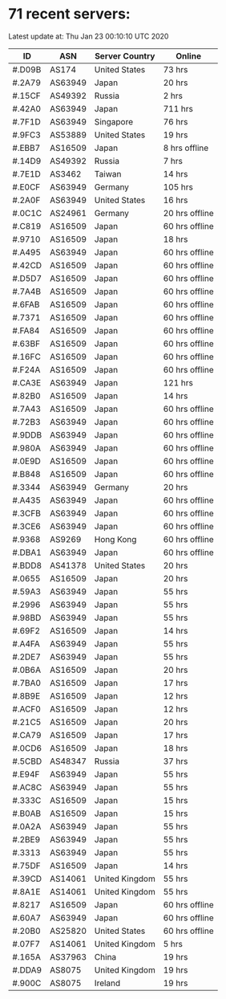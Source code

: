 # 71 recent servers:

Latest update at: Thu Jan 23 00:10:10 UTC 2020

| ID | ASN | Server Country | Online |
| -- | --- | -------------- | ------ |
| #.D09B | AS174 | United States | 73 hrs |
| #.2A79 | AS63949 | Japan | 20 hrs |
| #.15CF | AS49392 | Russia | 2 hrs |
| #.42A0 | AS63949 | Japan | 711 hrs |
| #.7F1D | AS63949 | Singapore | 76 hrs |
| #.9FC3 | AS53889 | United States | 19 hrs |
| #.EBB7 | AS16509 | Japan | 8 hrs offline |
| #.14D9 | AS49392 | Russia | 7 hrs |
| #.7E1D | AS3462 | Taiwan | 14 hrs |
| #.E0CF | AS63949 | Germany | 105 hrs |
| #.2A0F | AS63949 | United States | 16 hrs |
| #.0C1C | AS24961 | Germany | 20 hrs offline |
| #.C819 | AS16509 | Japan | 60 hrs offline |
| #.9710 | AS16509 | Japan | 18 hrs |
| #.A495 | AS63949 | Japan | 60 hrs offline |
| #.42CD | AS16509 | Japan | 60 hrs offline |
| #.D5D7 | AS16509 | Japan | 60 hrs offline |
| #.7A4B | AS16509 | Japan | 60 hrs offline |
| #.6FAB | AS16509 | Japan | 60 hrs offline |
| #.7371 | AS16509 | Japan | 60 hrs offline |
| #.FA84 | AS16509 | Japan | 60 hrs offline |
| #.63BF | AS16509 | Japan | 60 hrs offline |
| #.16FC | AS16509 | Japan | 60 hrs offline |
| #.F24A | AS16509 | Japan | 60 hrs offline |
| #.CA3E | AS63949 | Japan | 121 hrs |
| #.82B0 | AS16509 | Japan | 14 hrs |
| #.7A43 | AS16509 | Japan | 60 hrs offline |
| #.72B3 | AS63949 | Japan | 60 hrs offline |
| #.9DDB | AS63949 | Japan | 60 hrs offline |
| #.980A | AS63949 | Japan | 60 hrs offline |
| #.0E9D | AS16509 | Japan | 60 hrs offline |
| #.B848 | AS16509 | Japan | 60 hrs offline |
| #.3344 | AS63949 | Germany | 20 hrs |
| #.A435 | AS63949 | Japan | 60 hrs offline |
| #.3CFB | AS63949 | Japan | 60 hrs offline |
| #.3CE6 | AS63949 | Japan | 60 hrs offline |
| #.9368 | AS9269 | Hong Kong | 60 hrs offline |
| #.DBA1 | AS63949 | Japan | 60 hrs offline |
| #.BDD8 | AS41378 | United States | 20 hrs |
| #.0655 | AS16509 | Japan | 20 hrs |
| #.59A3 | AS63949 | Japan | 55 hrs |
| #.2996 | AS63949 | Japan | 55 hrs |
| #.98BD | AS63949 | Japan | 55 hrs |
| #.69F2 | AS16509 | Japan | 14 hrs |
| #.A4FA | AS63949 | Japan | 55 hrs |
| #.2DE7 | AS63949 | Japan | 55 hrs |
| #.0B6A | AS16509 | Japan | 20 hrs |
| #.7BA0 | AS16509 | Japan | 17 hrs |
| #.8B9E | AS16509 | Japan | 12 hrs |
| #.ACF0 | AS16509 | Japan | 12 hrs |
| #.21C5 | AS16509 | Japan | 20 hrs |
| #.CA79 | AS16509 | Japan | 17 hrs |
| #.0CD6 | AS16509 | Japan | 18 hrs |
| #.5CBD | AS48347 | Russia | 37 hrs |
| #.E94F | AS63949 | Japan | 55 hrs |
| #.AC8C | AS63949 | Japan | 55 hrs |
| #.333C | AS16509 | Japan | 15 hrs |
| #.B0AB | AS16509 | Japan | 15 hrs |
| #.0A2A | AS63949 | Japan | 55 hrs |
| #.2BE9 | AS63949 | Japan | 55 hrs |
| #.3313 | AS63949 | Japan | 55 hrs |
| #.75DF | AS16509 | Japan | 14 hrs |
| #.39CD | AS14061 | United Kingdom | 55 hrs |
| #.8A1E | AS14061 | United Kingdom | 55 hrs |
| #.8217 | AS16509 | Japan | 60 hrs offline |
| #.60A7 | AS63949 | Japan | 60 hrs offline |
| #.20B0 | AS25820 | United States | 60 hrs offline |
| #.07F7 | AS14061 | United Kingdom | 5 hrs |
| #.165A | AS37963 | China | 19 hrs |
| #.DDA9 | AS8075 | United Kingdom | 19 hrs |
| #.900C | AS8075 | Ireland | 19 hrs |

